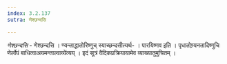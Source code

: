 ```yaml
---
index: 3.2.137
sutra: णेश्छन्दसि

---
```

_णेश्छन्दसि_ - णेश्छन्दसि । ण्यन्ताद्धातोरिष्णुच् स्याच्छन्दसीत्यर्थ- । पारयिष्णव इति । पृधातोण्र्यनतादिष्णुचि णेर्लोपं बाधित्वाअयमन्ताल्वाय्ये॑त्यय् । इदं सूत्रं वैदिकप्रक्रियायामेव व्याख्यातुमुचितम् । 